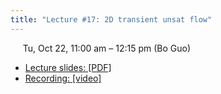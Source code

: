 ```yaml
---
title: "Lecture #17: 2D transient unsat flow"
---
```


&nbsp;&nbsp;&nbsp;&nbsp;&nbsp;Tu, Oct 22, 11:00 am – 12:15 pm (Bo Guo)

- [Lecture slides: [PDF]](../assets/lecture_slides/Lecture_17_(10-22-2024).pdf) 
- [Recording: [video]]()
